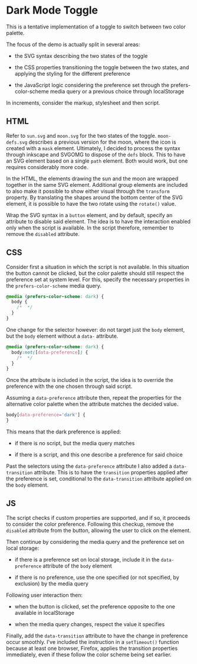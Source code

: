 # Dark Mode Toggle

This is a tentative implementation of a toggle to switch between two color palette.

The focus of the demo is actually split in several areas:

- the SVG syntax describing the two states of the toggle

- the CSS properties transitioning the toggle between the two states, and applying the styling for the different preference

- the JavaScript logic considering the preference set through the prefers-color-scheme media query or a previous choice through localStorage

In increments, consider the markup, stylesheet and then script.

## HTML

Refer to `sun.svg` and `moon.svg` for the two states of the toggle. `moon-defs.svg` describes a previous version for the moon, where the icon is created with a `mask` element. Ultimately, I decided to process the syntax through inkscape and SVGOMG to dispose of the `defs` block. This to have an SVG element based on a single `path` element. Both would work, but one requires considerably more code.

In the HTML, the elements drawing the sun and the moon are wrapped together in the same SVG element. Additional group elements are included to also make it possible to show either visual through the `transform` property. By translating the shapes around the bottom center of the SVG element, it is possible to have the two rotate using the `rotate()` value.

Wrap the SVG syntax in a `button` element, and by default, specify an attribute to disable said element. The idea is to have the interaction enabled only when the script is available. In the script therefore, remember to remove the `disabled` attribute.

## CSS

Consider first a situation in which the script is not available. In this situation the button cannot be clicked, but the color palette should still respect the preference set at system level. For this, specify the necessary properties in the `prefers-color-scheme` media query.

```css
@media (prefers-color-scheme: dark) {
  body {
    /*  */
  }
}
```

One change for the selector however: do not target just the `body` element, but the `body` element without a `data-` attribute.

```css
@media (prefers-color-scheme: dark) {
  body:not([data-preference]) {
    /*  */
  }
}
```

Once the attribute is included in the script, the idea is to override the preference with the one chosen through said script.

Assuming a `data-preference` attribute then, repeat the properties for the alternative color palette when the attribute matches the decided value.

```css
body[data-preference='dark'] {
}
```

This means that the dark preference is applied:

- if there is no script, but the media query matches

- if there is a script, and this one describe a preference for said choice

Past the selectors using the `data-preference` attribute I also added a `data-transition` attribute. This is to have the `transition` properties applied after the preference is set, conditional to the `data-transition` attribute applied on the `body` element.

## JS

The script checks if custom properties are supported, and if so, it proceeds to consider the color preference. Following this checkup, remove the `disabled` attribute from the button, allowing the user to click on the element.

Then continue by considering the media query and the preference set on local storage:

- if there is a preference set on local storage, include it in the `data-preference` attribute of the `body` element

- if there is no preference, use the one specified (or not specified, by exclusion) by the media query

Following user interaction then:

- when the button is clicked, set the preference opposite to the one available in localStorage

- when the media query changes, respect the value it specifies

Finally, add the `data-transition` attribute to have the change in preference occur smoothly. I've included the instruction in a `setTimeout()` function because at least one browser, Firefox, applies the transition properties immediately, even if these follow the color scheme being set earlier.
